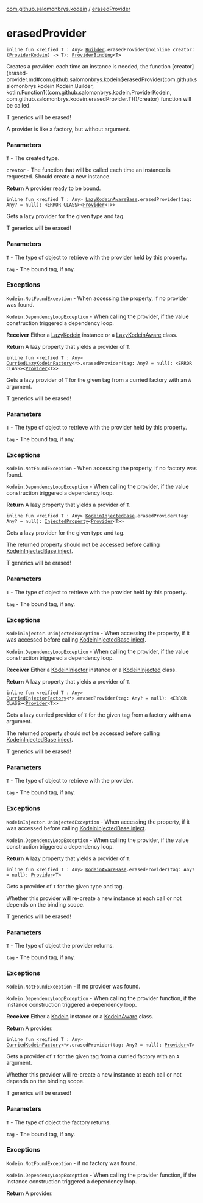 [com.github.salomonbrys.kodein](index.md) / [erasedProvider](.)

# erasedProvider

`inline fun <reified T : Any> `[`Builder`](-kodein/-builder/index.md)`.erasedProvider(noinline creator: (`[`ProviderKodein`](-provider-kodein/index.md)`) -> T): `[`ProviderBinding`](-provider-binding/index.md)`<T>`

Creates a provider: each time an instance is needed, the function [creator](erased-provider.md#com.github.salomonbrys.kodein$erasedProvider(com.github.salomonbrys.kodein.Kodein.Builder, kotlin.Function1((com.github.salomonbrys.kodein.ProviderKodein, com.github.salomonbrys.kodein.erasedProvider.T)))/creator) function will be called.

T generics will be erased!

A provider is like a factory, but without argument.

### Parameters

`T` - The created type.

`creator` - The function that will be called each time an instance is requested. Should create a new instance.

**Return**
A provider ready to be bound.

`inline fun <reified T : Any> `[`LazyKodeinAwareBase`](-lazy-kodein-aware-base/index.md)`.erasedProvider(tag: Any? = null): <ERROR CLASS><`[`Provider`](-provider.md)`<T>>`

Gets a lazy provider for the given type and tag.

T generics will be erased!

### Parameters

`T` - The type of object to retrieve with the provider held by this property.

`tag` - The bound tag, if any.

### Exceptions

`Kodein.NotFoundException` - When accessing the property, if no provider was found.

`Kodein.DependencyLoopException` - When calling the provider, if the value construction triggered a dependency loop.

**Receiver**
Either a [LazyKodein](-lazy-kodein/index.md) instance or a [LazyKodeinAware](-lazy-kodein-aware.md) class.

**Return**
A lazy property that yields a provider of `T`.

`inline fun <reified T : Any> `[`CurriedLazyKodeinFactory`](-curried-lazy-kodein-factory/index.md)`<*>.erasedProvider(tag: Any? = null): <ERROR CLASS><`[`Provider`](-provider.md)`<T>>`

Gets a lazy provider of `T` for the given tag from a curried factory with an `A` argument.

T generics will be erased!

### Parameters

`T` - The type of object to retrieve with the provider held by this property.

`tag` - The bound tag, if any.

### Exceptions

`Kodein.NotFoundException` - When accessing the property, if no factory was found.

`Kodein.DependencyLoopException` - When calling the provider, if the value construction triggered a dependency loop.

**Return**
A lazy property that yields a provider of `T`.

`inline fun <reified T : Any> `[`KodeinInjectedBase`](-kodein-injected-base/index.md)`.erasedProvider(tag: Any? = null): `[`InjectedProperty`](-injected-property/index.md)`<`[`Provider`](-provider.md)`<T>>`

Gets a lazy provider for the given type and tag.

The returned property should not be accessed before calling [KodeinInjectedBase.inject](-kodein-injected-base/inject.md).

T generics will be erased!

### Parameters

`T` - The type of object to retrieve with the provider held by this property.

`tag` - The bound tag, if any.

### Exceptions

`KodeinInjector.UninjectedException` - When accessing the property, if it was accessed before calling [KodeinInjectedBase.inject](-kodein-injected-base/inject.md).

`Kodein.DependencyLoopException` - When calling the provider, if the value construction triggered a dependency loop.

**Receiver**
Either a [KodeinInjector](-kodein-injector/index.md) instance or a [KodeinInjected](-kodein-injected.md) class.

**Return**
A lazy property that yields a provider of `T`.

`inline fun <reified T : Any> `[`CurriedInjectorFactory`](-curried-injector-factory/index.md)`<*>.erasedProvider(tag: Any? = null): <ERROR CLASS><`[`Provider`](-provider.md)`<T>>`

Gets a lazy curried provider of `T` for the given tag from a factory with an `A` argument.

The returned property should not be accessed before calling [KodeinInjectedBase.inject](-kodein-injected-base/inject.md).

T generics will be erased!

### Parameters

`T` - The type of object to retrieve with the provider.

`tag` - The bound tag, if any.

### Exceptions

`KodeinInjector.UninjectedException` - When accessing the property, if it was accessed before calling [KodeinInjectedBase.inject](-kodein-injected-base/inject.md).

`Kodein.DependencyLoopException` - When calling the provider, if the value construction triggered a dependency loop.

**Return**
A lazy property that yields a provider of `T`.

`inline fun <reified T : Any> `[`KodeinAwareBase`](-kodein-aware-base/index.md)`.erasedProvider(tag: Any? = null): `[`Provider`](-provider.md)`<T>`

Gets a provider of `T` for the given type and tag.

Whether this provider will re-create a new instance at each call or not depends on the binding scope.

T generics will be erased!

### Parameters

`T` - The type of object the provider returns.

`tag` - The bound tag, if any.

### Exceptions

`Kodein.NotFoundException` - if no provider was found.

`Kodein.DependencyLoopException` - When calling the provider function, if the instance construction triggered a dependency loop.

**Receiver**
Either a [Kodein](-kodein/index.md) instance or a [KodeinAware](-kodein-aware.md) class.

**Return**
A provider.

`inline fun <reified T : Any> `[`CurriedKodeinFactory`](-curried-kodein-factory/index.md)`<*>.erasedProvider(tag: Any? = null): `[`Provider`](-provider.md)`<T>`

Gets a provider of `T` for the given tag from a curried factory with an `A` argument.

Whether this provider will re-create a new instance at each call or not depends on the binding scope.

T generics will be erased!

### Parameters

`T` - The type of object the factory returns.

`tag` - The bound tag, if any.

### Exceptions

`Kodein.NotFoundException` - if no factory was found.

`Kodein.DependencyLoopException` - When calling the provider function, if the instance construction triggered a dependency loop.

**Return**
A provider.

